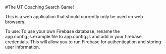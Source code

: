 #The UT Coaching Search Game!

This is a web application that should currently only be used on web browsers.

To use:
To use your own Firebase database, rename the app.config.js.example file to app.config.js and add in your firebase credentials.  This will allow you to run Firebase for authentication and storing user information.
